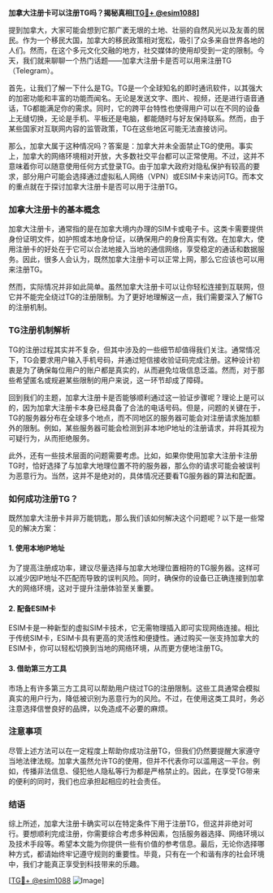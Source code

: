 **加拿大注册卡可以注册TG吗？揭秘真相[[TG💪+ @esim1088](https://t.me/s/esim1088)]**

提到加拿大，大家可能会想到它那广袤无垠的土地、壮丽的自然风光以及友善的居民。作为一个移民大国，加拿大的移民政策相对宽松，吸引了众多来自世界各地的人们。然而，在这个多元文化交融的地方，社交媒体的使用却受到一定的限制。今天，我们就来聊聊一个热门话题——加拿大注册卡是否可以用来注册TG（Telegram）。

首先，让我们了解一下什么是TG。TG是一个全球知名的即时通讯软件，以其强大的加密功能和丰富的功能而闻名。无论是发送文字、图片、视频，还是进行语音通话，TG都能满足你的需求。同时，它的跨平台特性也使得用户可以在不同的设备上无缝切换，无论是手机、平板还是电脑，都能随时与好友保持联系。然而，由于某些国家对互联网内容的监管政策，TG在这些地区可能无法直接访问。

那么，加拿大属于这种情况吗？答案是：加拿大并未全面禁止TG的使用。事实上，加拿大的网络环境相对开放，大多数社交平台都可以正常使用。不过，这并不意味着你可以随意使用任何方式登录TG。由于加拿大政府对隐私保护有较高的要求，部分用户可能会选择通过虚拟私人网络（VPN）或ESIM卡来访问TG。而本文的重点就在于探讨加拿大注册卡是否可以用于注册TG。

### 加拿大注册卡的基本概念

加拿大注册卡，通常指的是在加拿大境内办理的SIM卡或电子卡。这类卡需要提供身份证明文件，如护照或本地身份证，以确保用户的身份真实有效。在加拿大，使用注册卡的好处在于它可以合法地接入当地的通信网络，享受稳定的通话和数据服务。因此，很多人会认为，既然加拿大注册卡可以正常上网，那么它应该也可以用来注册TG。

然而，实际情况并非如此简单。虽然加拿大注册卡可以让你轻松连接到互联网，但它并不能完全绕过TG的注册限制。为了更好地理解这一点，我们需要深入了解TG的注册机制。

### TG注册机制解析

TG的注册过程其实并不复杂，但其中涉及的一些细节却值得我们关注。通常情况下，TG会要求用户输入手机号码，并通过短信接收验证码完成注册。这种设计初衷是为了确保每位用户的账户都是真实的，从而避免垃圾信息泛滥。然而，对于那些希望匿名或规避某些限制的用户来说，这一环节却成了障碍。

回到我们的主题，加拿大注册卡是否能够顺利通过这一验证步骤呢？理论上是可以的，因为加拿大注册卡本身已经具备了合法的电话号码。但是，问题的关键在于，TG的服务器分布在全球多个地点，而不同地区的服务器可能会对注册请求施加额外的限制。例如，某些服务器可能会检测到非本地IP地址的注册请求，并将其视为可疑行为，从而拒绝服务。

此外，还有一些技术层面的问题需要考虑。比如，如果你使用加拿大注册卡注册TG时，恰好选择了与加拿大地理位置不符的服务器，那么你的请求可能会被误判为恶意行为。当然，这并不是绝对的，具体情况还要看TG服务器的算法和配置。

### 如何成功注册TG？

既然加拿大注册卡并非万能钥匙，那么我们该如何解决这个问题呢？以下是一些常见的解决方案：

#### 1. 使用本地IP地址

为了提高注册成功率，建议尽量选择与加拿大地理位置相符的TG服务器。这样可以减少因IP地址不匹配而导致的误判风险。同时，确保你的设备已正确连接到加拿大的网络环境，这对于提升注册体验至关重要。

#### 2. 配备ESIM卡

ESIM卡是一种新型的虚拟SIM卡技术，它无需物理插入即可实现网络连接。相比于传统SIM卡，ESIM卡具有更高的灵活性和便捷性。通过购买一张支持加拿大的ESIM卡，你可以轻松切换到当地的网络环境，从而更方便地注册TG。

#### 3. 借助第三方工具

市场上有许多第三方工具可以帮助用户绕过TG的注册限制。这些工具通常会模拟真实的用户行为，降低被识别为恶意行为的风险。不过，在使用这类工具时，务必注意选择信誉良好的品牌，以免造成不必要的麻烦。

### 注意事项

尽管上述方法可以在一定程度上帮助你成功注册TG，但我们仍然要提醒大家遵守当地法律法规。加拿大虽然允许TG的使用，但并不代表你可以滥用这一平台。例如，传播非法信息、侵犯他人隐私等行为都是严格禁止的。因此，在享受TG带来的便利的同时，我们也应承担起相应的社会责任。

### 结语

综上所述，加拿大注册卡确实可以在特定条件下用于注册TG，但这并非绝对可行。要想顺利完成注册，你需要综合考虑多种因素，包括服务器选择、网络环境以及技术手段等。希望本文能为你提供一些有价值的参考信息。最后，无论你选择哪种方式，都请始终牢记遵守规则的重要性。毕竟，只有在一个和谐有序的社会环境中，我们才能真正享受到科技带来的乐趣。

[[TG💪+ @esim1088](https://t.me/s/esim1088) ![Image](https://i.postimg.cc/4NQfJmqS/Snipaste-2025-05-13-00-14-12.png)]